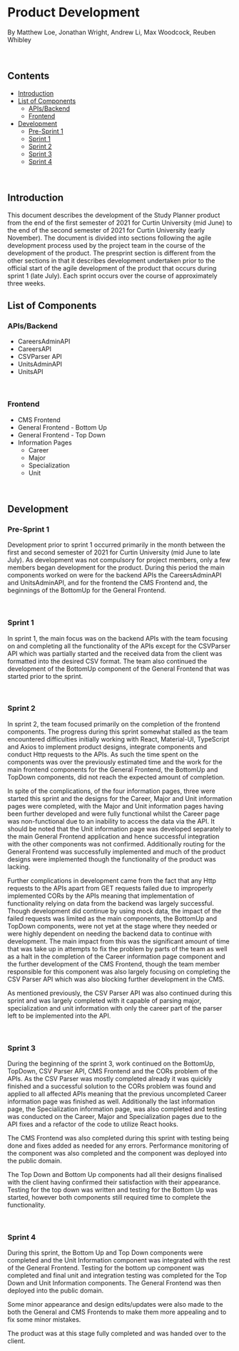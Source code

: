 # Product Development

By Matthew Loe, Jonathan Wright, Andrew Li, Max Woodcock, Reuben Whibley

<p>&nbsp;</p>

## Contents

- [Introduction](#introduction)
- [List of Components](#list-of-componenets)
    - [APIs/Backend](#apis/backend)
    - [Frontend](#frontend)
- [Development](#development)
    - [Pre-Sprint 1](#pre-sprint-1)
    - [Sprint 1](#sprint-1)
    - [Sprint 2](#sprint-2)
    - [Sprint 3](#sprint-3)
    - [Sprint 4](#sprint-4)

<p>&nbsp;</p>

## Introduction

This document describes the development of the Study Planner product from the end of the first semester of 2021 for Curtin University (mid June) to the end of the second semester of 2021 for Curtin University (early November). The document is divided into sections following the agile development process used by the project team in the course of the development of the product. The presprint section is different from the other sections in that it describes development undertaken prior to the official start of the agile development of the product that occurs during sprint 1 (late July). Each sprint occurs over the course of approximately three weeks.

## List of Components

### APIs/Backend

- CareersAdminAPI
- CareersAPI
- CSVParser API
- UnitsAdminAPI
- UnitsAPI

<p>&nbsp;</p>

### Frontend

- CMS Frontend
- General Frontend - Bottom Up
- General Frontend - Top Down
- Information Pages
  - Career
  - Major
  - Specialization
  - Unit

<p>&nbsp;</p>

## Development

### Pre-Sprint 1

Development prior to sprint 1 occurred primarily in the month between the first and second semester of 2021 for Curtin University (mid June to late July). As development was not compulsory for project members, only a few members began development for the product. During this period the main components worked on were for the backend APIs the CareersAdminAPI and UnitsAdminAPI, and for the frontend the CMS Frontend and, the beginnings of the BottomUp for the General Frontend.

<p>&nbsp;</p>

### Sprint 1

In sprint 1, the main focus was on the backend APIs with the team focusing on and completing all the functionality of the APIs except for the CSVParser API which was partially started and the received data from the client was formatted into the desired CSV format. The team also continued the development of the BottomUp component of the General Frontend that was started prior to the sprint.

<p>&nbsp;</p>

### Sprint 2

In sprint 2, the team focused primarily on the completion of the frontend components. The progress during this sprint somewhat stalled as the team encountered difficulties initially working with React, Material-UI, TypeScript and Axios to implement product designs, integrate components and conduct Http requests to the APIs. As such the time spent on the components was over the previously estimated time and the work for the main frontend components for the General Frontend, the BottomUp and TopDown components, did not reach the expected amount of completion.

In spite of the complications, of the four information pages, three were started this sprint and the designs for the Career, Major and Unit information pages were completed, with the Major and Unit information pages having been further developed and were fully functional whilst the Career page was non-functional due to an inability to access the data via the API. It should be noted that the Unit information page was developed separately to the main General Frontend application and hence successful integration with the other components was not confirmed. Additionally routing for the General Frontend was successfully implemented and much of the product designs were implemented though the functionality of the product was lacking.

Further complications in development came from the fact that any Http requests to the APIs apart from GET requests failed due to improperly implemented CORs by the APIs meaning that implementation of functionality relying on data from the backend was largely successful. Though development did continue by using mock data, the impact of the failed requests was limited as the main components, the BottomUp and TopDown components, were not yet at the stage where they needed or were highly dependent on needing the backend data to continue with development. The main impact from this was the significant amount of time that was take up in attempts to fix the problem by parts of the team as well as a halt in the completion of the Career information page component and the further development of the CMS Frontend, though the team member responsible for this component was also largely focusing on completing the CSV Parser API which was also blocking further development in the CMS.

As mentioned previously, the CSV Parser API was also continued during this sprint and was largely completed with it capable of parsing major, specialization and unit information with only the career part of the parser left to be implemented into the API.

<p>&nbsp;</p>

### Sprint 3

During the beginning of the sprint 3, work continued on the BottomUp, TopDown, CSV Parser API, CMS Frontend and the CORs problem of the APIs. As the CSV Parser was mostly completed already it was quickly finished and a successful solution to the CORs problem was found and applied to all affected APIs meaning that the previous uncompleted Career information page was finished as well. Additionally the last information page, the Specialization information page, was also completed and testing was conducted on the Career, Major and Specialization pages due to the API fixes and a refactor of the code to utilize React hooks.

The CMS Frontend was also completed during this sprint with testing being done and fixes added as needed for any errors. Performance monitoring of the component was also completed and the component was deployed into the public domain.

The Top Down and Bottom Up components had all their designs finalised with the client having confirmed their satisfaction with their appearance. Testing for the top down was written and testing for the Bottom Up was started, however both components still required time to complete the functionality.

<p>&nbsp;</p>

### Sprint 4

During this sprint, the Bottom Up and Top Down components were completed and the Unit Information component was integrated with the rest of the General Frontend. Testing for the bottom up component was completed and final unit and integration testing was completed for the Top Down and Unit Information components. The General Frontend was then deployed into the public domain.

Some minor appearance and design edits/updates were also made to the both the General and CMS Frontends to make them more appealing and to fix some minor mistakes.

The product was at this stage fully completed and was handed over to the client.